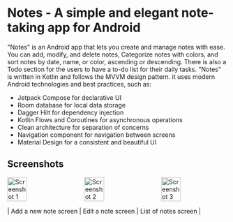 # Notes - A simple and elegant note-taking app for Android

"Notes" is an Android app that lets you create and manage notes with ease. You can add, modify, and delete notes, Categorize notes with colors, and sort notes by date, name, or color, ascending or descending. 
There is also a Todo section for the users to have a to-do list for their daily tasks.
"Notes" is written in Kotlin and follows the MVVM design pattern.
it uses modern Android technologies and best practices, such as:

- Jetpack Compose for declarative UI
- Room database for local data storage
- Dagger Hilt for dependency injection
- Kotlin Flows and Coroutines for asynchronous operations
- Clean architecture for separation of concerns
- Navigation component for navigation between screens
- Material Design for a consistent and beautiful UI




## Screenshots

<div style="display: flex; justify-content: space-between;">
<img src="https://github.com/JohnSobhy/Notes/assets/94745774/21ea9dec-7c7b-4e4f-a9e2-81099486e91f" alt="Screenshot 1" width="30%"/>
<img src="https://github.com/JohnSobhy/Notes/assets/94745774/ff137115-d39e-4ff3-b1e1-8612a8812082" alt="Screenshot 2" width="30%"/>
<img src="https://github.com/JohnSobhy/Notes/assets/94745774/f9daae75-05b0-4615-b7c2-0238e47eccf5" alt="Screenshot 3" width="30%"/>
</div>

|       Add a new note screen     |        Edit a note screen       |       List of notes screen      |
